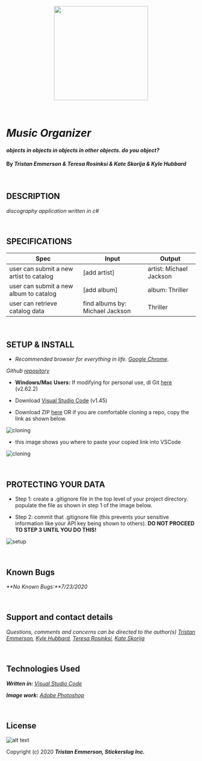 <p align="center">
  <img width="250" height="250" src="https://coding-assets.s3-us-west-2.amazonaws.com/img/stickerslug-logo3.png">
</p>

<br>

# _Music Organizer_

#### _objects in objects in objects in other objects. do you object?_	

#### By _**Tristan Emmerson** & **Teresa Rosinksi** & **Kate Skorija** & **Kyle Hubbard**_

<br>

## **DESCRIPTION**

_discography application written in c#_

<br>

## **SPECIFICATIONS**

| Spec 	| Input 	| Output 	|
|-	|-	|-	|
| user can submit a new artist to catalog 	| [add artist] 	| artist: Michael Jackson 	|
| user can submit a new album to catalog 	| [add album] 	| album: Thriller 	|
| user can retrieve catalog data 	| find albums by: Michael Jackson 	| Thriller 	|

<br>

## **SETUP & INSTALL**

*  _Recommended browser for everything in life. [Google Chrome](https://www.google.com/chrome/)_.

_Github [repository](https://github.com/tmemmerson/MusicOrganizer.Solution.git)_


*  **Windows/Mac Users:** If modifying for personal use, dl Git [here](https://git-scm.com/downloads/) (v2.62.2)

* Download [Visual Studio Code](https://code.visualstudio.com/) (v1.45)

* Download ZIP [here](https://github.com/tmemmerson/MadLibs.Solution.git) OR if you are comfortable cloning a repo, copy the link as shown below.

![cloning](https://coding-assets.s3-us-west-2.amazonaws.com/img/clone.gif "How to clone repo")

* this image shows you where to paste your copied link into VSCode

![cloning](https://coding-assets.s3-us-west-2.amazonaws.com/img/clone-github2.gif "Cloning from Github within VSCode")

<br>

## **PROTECTING YOUR DATA**

* Step 1: create a .gitignore file in the top level of your project directory. populate the file as shown in step 1 of the image below.

* Step 2: commit that .gitignore file (this prevents your sensitive information like your API key being shown to others). **DO NOT PROCEED TO STEP 3 UNTIL YOU DO THIS!**

![setup](https://coding-assets.s3-us-west-2.amazonaws.com/img/readme-image.jpg "Set up instructions")

<br>

## **Known Bugs**

_**No Known Bugs:**7/23/2020_

<br>

## **Support and contact details**

_Questions, comments and concerns can be directed to the author(s) [Tristan Emmerson](tristan@stickerslug.com), [Kyle Hubbard](kyle.james.hubbard@gmail.com), [Teresa Rosinksi](trosinski89@gmail.com), [Kate Skorija](kateskorija@gmail.com)_

<br>

## **Technologies Used**

_**Written in:** [Visual Studio Code](https://code.visualstudio.com/)_

_**Image work:** [Adobe Photoshop](https://www.adobe.com/products/photoshop.html/)_


<br>

## **License**
![alt text][logo]

[logo]: https://img.shields.io/bower/l/bootstrap "MIT License"

Copyright (c) 2020 **_Tristan Emmerson, Stickerslug Inc._**
